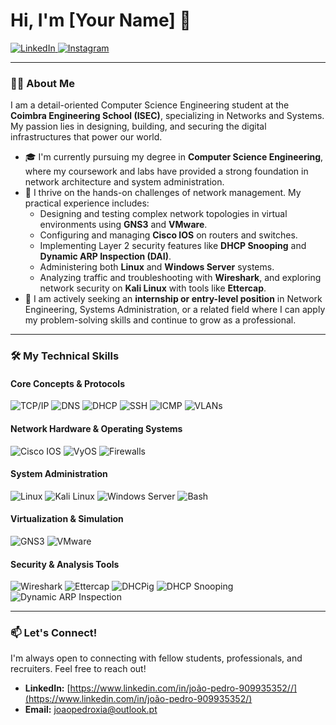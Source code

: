 # Hi, I'm [Your Name] 👋

<a href="www.linkedin.com/in/joão-pedro-909935352/" target="_blank">
  <img src="https://img.shields.io/badge/LinkedIn-0077B5?style=for-the-badge&logo=linkedin&logoColor=white" alt="LinkedIn">
</a>
<a href="https://www.instagram.com/joaopxia/" target="_blank">
  <img src="https://img.shields.io/badge/Instagram-E4405F?style=for-the-badge&logo=instagram&logoColor=white" alt="Instagram">
</a>

---

### 👨‍💻 About Me

I am a detail-oriented Computer Science Engineering student at the **Coimbra Engineering School (ISEC)**, specializing in Networks and Systems. My passion lies in designing, building, and securing the digital infrastructures that power our world.

*   🎓 I'm currently pursuing my degree in **Computer Science Engineering**, where my coursework and labs have provided a strong foundation in network architecture and system administration.
*   🔧 I thrive on the hands-on challenges of network management. My practical experience includes:
    *   Designing and testing complex network topologies in virtual environments using **GNS3** and **VMware**.
    *   Configuring and managing **Cisco IOS** on routers and switches.
    *   Implementing Layer 2 security features like **DHCP Snooping** and **Dynamic ARP Inspection (DAI)**.
    *   Administering both **Linux** and **Windows Server** systems.
    *   Analyzing traffic and troubleshooting with **Wireshark**, and exploring network security on **Kali Linux** with tools like **Ettercap**.
*   🚀 I am actively seeking an **internship or entry-level position** in Network Engineering, Systems Administration, or a related field where I can apply my problem-solving skills and continue to grow as a professional.

---

### 🛠️ My Technical Skills

#### Core Concepts & Protocols
![TCP/IP](https://img.shields.io/badge/TCP/IP-000?style=for-the-badge&logo=docs.rs)
![DNS](https://img.shields.io/badge/DNS-8.8.8.8-orange?style=for-the-badge)
![DHCP](https://img.shields.io/badge/DHCP-blue?style=for-the-badge)
![SSH](https://img.shields.io/badge/SSH-333?style=for-the-badge)
![ICMP](https://img.shields.io/badge/ICMP-grey?style=for-the-badge)
![VLANs](https://img.shields.io/badge/VLANs-blueviolet?style=for-the-badge)

#### Network Hardware & Operating Systems
![Cisco IOS](https://img.shields.io/badge/Cisco_IOS-1BA0D7?style=for-the-badge&logo=cisco&logoColor=white)
![VyOS](https://img.shields.io/badge/VyOS-523888?style=for-the-badge)
![Firewalls](https://img.shields.io/badge/Firewall_Rules-D22A1B?style=for-the-badge)

#### System Administration
![Linux](https://img.shields.io/badge/Linux-FCC624?style=for-the-badge&logo=linux&logoColor=black)
![Kali Linux](https://img.shields.io/badge/Kali_Linux-557C94?style=for-the-badge&logo=kali-linux&logoColor=white)
![Windows Server](https://img.shields.io/badge/Windows_Server-0078D6?style=for-the-badge&logo=windows&logoColor=white)
![Bash](https://img.shields.io/badge/Bash-4EAA25?style=for-the-badge&logo=gnubash&logoColor=white)

#### Virtualization & Simulation
![GNS3](https://img.shields.io/badge/GNS3-1E5A93?style=for-the-badge)
![VMware](https://img.shields.io/badge/VMware-607078?style=for-the-badge&logo=vmware&logoColor=white)

#### Security & Analysis Tools
![Wireshark](https://img.shields.io/badge/Wireshark-1679A7?style=for-the-badge&logo=wireshark&logoColor=white)
![Ettercap](https://img.shields.io/badge/Ettercap-E44C30?style=for-the-badge)
![DHCPig](https://img.shields.io/badge/DHCPig-orange?style=for-the-badge)
![DHCP Snooping](https://img.shields.io/badge/DHCP_Snooping-118f40?style=for-the-badge)
![Dynamic ARP Inspection](https://img.shields.io/badge/DAI-118f40?style=for-the-badge)

---

### 📫 Let's Connect!

I'm always open to connecting with fellow students, professionals, and recruiters. Feel free to reach out!

*   **LinkedIn:** [https://www.linkedin.com/in/joão-pedro-909935352//](https://www.linkedin.com/in/joão-pedro-909935352/)
*   **Email:** [joaopedroxia@outlook.pt](mailto:joaopedroxia@outlook.pt)
